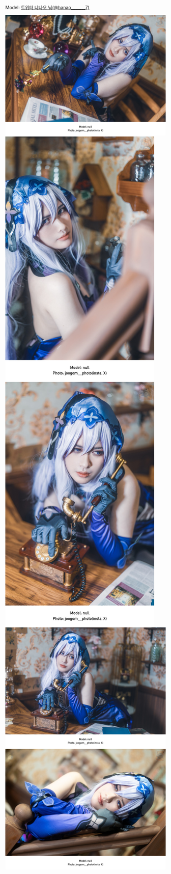 ﻿---
dddd: 2024.06.02 코스피스
nickname: 냐나오
sns_type: x
sns_id: hanao_______7
---

<a name="hanao_______7"></a>
Model: <a href="https://x.com/hanao_______7" target="_blank">트위터 냐나오 님(@hanao_______7)</a>

![DSC09559-3.jpg](/assets/img/2024/06-02/냐나오/DSC09559-3.jpg)
![DSC09577-3.jpg](/assets/img/2024/06-02/냐나오/DSC09577-3.jpg)
![DSC09581-3수정본.jpg](/assets/img/2024/06-02/냐나오/DSC09581-3수정본.jpg)
![DSC09584-3.jpg](/assets/img/2024/06-02/냐나오/DSC09584-3.jpg)
![DSC09611.jpg](/assets/img/2024/06-02/냐나오/DSC09611.jpg)